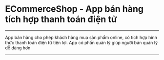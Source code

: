 # ECommerceShop - App bán hàng tích hợp thanh toán điện tử
***
App bán hàng cho phép khách hàng mua sản phẩm online, có tích hợp hình thức thanh toán điện tử tiện lợi. App có phần quản lý giúp người bán quản lý dễ dàng hơn
***
